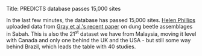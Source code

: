 Title: PREDICTS database passes 15,000 sites

In the last few minutes, the database has passed 15,000 sites.
[Helen Phillips]({filename}/pages/team.md#HP) uploaded data from
[Gray et al.'s recent paper](http://dx.doi.org/10.1002/ece3.1003)
on dung beetle assemblages in Sabah. This is also the
21<sup>st</sup> dataset we have from Malaysia, moving it level
with Canada and only one behind the UK and the USA - but still
some way behind Brazil, which leads the table with 40 studies.
